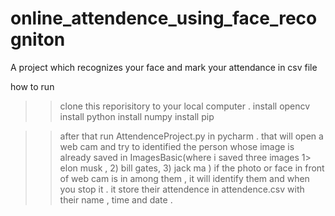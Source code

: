 # online_attendence_using_face_recogniton
A project which recognizes your face and mark your attendance in csv file


how to run
>>clone this reporisitory to your local computer . 
>>install opencv 
>>install python
>>install numpy
>>install pip

>> after that run AttendenceProject.py in pycharm . that will open a web cam and try to identified the person whose image is already saved in ImagesBasic(where i saved 
>> three images 1> elon musk , 2) bill gates, 3) jack ma ) if the photo or face in front of web cam is in among them , it will identify them and when you stop it . it 
>> store their attendence in attendence.csv with their name , time and date . 
